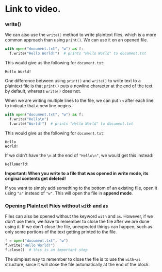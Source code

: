# Link to video.

### write()

We can also use the `write()` method to write plaintext files, which is a more common approach than using `print()`. We can use it on an opened file. 

```python
with open("document.txt", "w") as f:
  f.write("Hello World!")  # prints "Hello World" to document.txt
```

This would give us the following for `document.txt`:

```
Hello World!
```

One difference between using `print()` and `write()` to write text to a plaintext file is that `print()` puts a newline character at the end of the text by default, whereas `write()` does not.

When we are writing multiple lines to the file, we can put `\n` after each line to indicate that a new line begins.

```python
with open("document.txt", "w") as f:
  f.write("Hello\n")
  f.write("World!")  # prints "Hello World" to document.txt
```

This would give us the following for `document.txt`:

```
Hello
World!
```

If we didn't have the `\n` at the end of `"Hello\n"`, we would get this instead:

```
HelloWorld!
```

**Important: When you write to a file that was opened in write mode, its original contents get deleted!** 

If you want to simply add something to the bottom of an existing file, open it using `"a"` instead of `"w"`. This will open the file in **append mode**.

### Opening Plaintext Files without `with` and `as`

Files can also be opened without the keyword `with` and `as`. However, if we don't use them, we have to remember to close the file after we are done using it. If we don't close the file, unexpected things can happen, such as only some portions of the text getting printed to the file.

```python
f = open("document.txt", "w")
f.write("Hello World!")
f.close()  # this is an important step
```

The simplest way to remember to close the file is to use the `with`-`as` structure, since it will close the file automatically at the end of the block.
